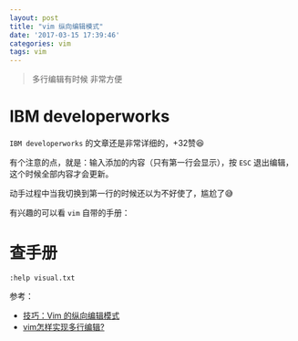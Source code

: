 ```yaml
---
layout: post
title: "vim 纵向编辑模式"
date: '2017-03-15 17:39:46'
categories: vim
tags: vim
---
```


> 多行编辑有时候 非常方便

# IBM developerworks

```IBM developerworks``` 的文章还是非常详细的，+32赞😆

有个注意的点，就是：输入添加的内容（只有第一行会显示），按 ```ESC``` 退出编辑，这个时候全部内容才会更新。

动手过程中当我切换到第一行的时候还以为不好使了，尴尬了😅

有兴趣的可以看 ```vim``` 自带的手册：

# 查手册
```
:help visual.txt
```

参考：
- [技巧：Vim 的纵向编辑模式](https://www.ibm.com/developerworks/cn/linux/l-cn-vimcolumn/)
- [vim怎样实现多行编辑?](https://www.zhihu.com/question/19968224)

